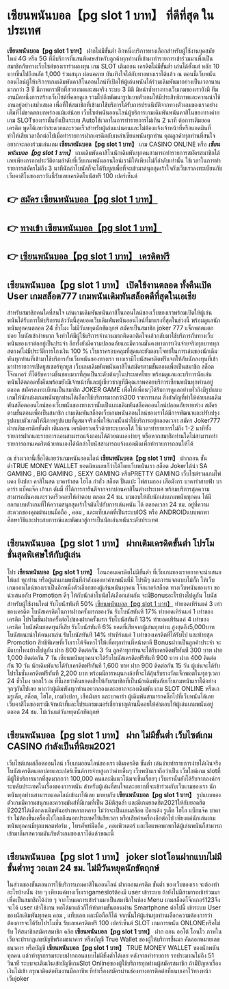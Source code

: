 # เซียนพนันบอล【pg slot 1 บาท】  ที่ดีที่สุด ในประเทศ

**เซียนพนันบอล【pg slot 1 บาท】** ฝากไม่มีขั้นต่ำ  อีกหนึ่งบริการทางเลือกสำหรับผู้ใช้งานยุคสมัยใหม่ 4G หรือ 5G ที่มีบริการที่แสนพิเศษสำหรับลูกค้าทุกท่านที่เข้ามาทำรายการเข้าร่วมมาเพื่อเป็นสมาชิกกับทางเว็บไซต์ของเราร่วมลงทุน เกม SLOT  เติมถอน เครดิตไม่มีขั้นต่ำ เล่นได้ตั้งแต่ หลัก 10 บาทขึ้นไปถึงหลัก 1,000 ร่วมสนุก ผ่อนคลาย บันเทิงใจได้กับทางทางเราได้แล้ว ณ ตอนนี้เว็บพนันออนไลน์ผู้ให้บริการเกมเดิมพันคาสิโนออนไลน์ที่เปิดให้ผู้เล่นพนันได้ร่วมเดิมพันมาอย่างเป็นเวลานานมากกว่า 3 ปี มีภาพกราฟิกที่สวยงามและสมจริง ระบบ 3 มิติ
มิหนำซ้ำทางทางเว็บเกมของเรายังมี ทีมงานมือหนึ่งการสร้างเว็บไซต์ที่คอยดูเล  รวมไปถึงพัฒนารูปแบบตัวเกมให้มีประสิทธิภาพและความน่าใช้งานอยู่อย่างสม่ำเสมอ เพื่อที่ให้สมาชิกที่เข้ามาใช้บริการได้รับการปรนนิบัติจากทางตัวเกมของเราอย่างเต็มที่ไม่ขาดตกบกพร่องแม้แต่น้อย เว็บไซต์พนันออนไลน์ผู้บริการเกมเดิมพันพนันคาสิโนของทางค่ายเกม  SLOTของเรานั้นยังเป็นระบบ Autoใช้เวลาในการทำรายการไม่เกิน 2 นาที ต่อการเติมยอดเครดิต พูดได้เลยว่าสะดวกและรวดเร็วสำหรับผู้เล่นแน่นอนและไม่ต้องแจ้งเจ้าหน้าที่หรือแอดมินที่ทำให้เสียเวลาอีกต่อไปเมื่อทำรายการฝากเครดิตกับเหล่าเซียนพนันทุกท่าน
คุณลูกค้าทุกท่านที่สนใจอยากจะลองร่วมเล่นเกม **เซียนพนันบอล【pg slot 1 บาท】** เกม CASINO ONLINE หรือ ***เซียนพนันบอล【pg slot 1 บาท】*** เกมเดิมพันคาสิโนนักเดิมพันทุกคนสามารถทำรายการสมัครสมาชิกได้เลยเพียงกรอกประวัติตามลำดับที่เว็บเกมพนันออนไลน์เรามีให้เพียงไม่กี่ลำดับเท่านั้น ใช้เวลาในการทำรายการสมัครไม่ถึง 3 นาทีนักล่าโบนัสก็จะได้รับยูสเพื่อที่จะเข้ามาสนุกสุดเร้าใจกับเว็บเราลงทะเบียนกับเว็บคาสิโนของเราวันนี้รับเลยเครดิตโบนัสฟรี 100 เปอร์เซ็นต์ 

## 👉 [สมัคร เซียนพนันบอล【pg slot 1 บาท】](https://archa888.com/)
## 👉 [ทางเข้า เซียนพนันบอล【pg slot 1 บาท】](https://archa888.com/)
## 👉 [เซียนพนันบอล【pg slot 1 บาท】 เครดิตฟรี](https://archa888.com/)

## เซียนพนันบอล【pg slot 1 บาท】 เปิดใช้งานตลอด ทั้งคืนเปิด User เกมสล็อต777 เกมพนันเดิมพันสล็อตดีที่สุดในเอเชีย

สำหรับสมาชิกคนใดที่สนใจ เล่นเกมเดิมพันพนันคาสิโนออนไลน์ของเว็บของเราพร้อมเปิดให้ผู้เล่นพนันได้รับการให้บริการแล้ววันนี้สุดยอดเว็บเดิมพันพนันออนไลน์ที่มาแรงที่สุดในช่วงนี้ พร้อมดูแลนักพนันทุกคนตลอด 24 ชั่วโมง ไม่มีวันหยุดนักขัตฤกษ์ สมัครเป็นสมาชิก joker 777 แจ็กพอตแตกบ่อย โบนัสเข้าง่ายมาก จึงทำให้มีผู้ใช้บริการจำนวนมากติดอกติดใจแล้วกลับมาใช้บริการกับทางเว็บพนันของเราต่ออยู่เป็นประจำ อีกทั้งยังมีความปลอดภัยและมีความมั่นคงทางการเงินจ่ายจริงทุกบาททุกสตางค์ไม่มีประวัติการโกงเงิน 100 % เว็บเราครอบคลุมที่สุดและยังตอบโจทย์ในการเล่นของนักเดิมพันทุกท่านที่เข้ามาใช้บริการกับเว็บพนันของทางเรา
ทางเรามีโบนัสเครดิตฟรีแจกให้กับนักลงทุนที่เข้ามาทำรายการเปิดยูสเซอร์ทุกยูส เว็บเกมเดิมพันพนันคาสิโนสมัครตามขั้นตอนเพื่อเป็นสมาชิก สล็อตโจ๊กเกอร์ ที่ได้รับความชื่นชอบมากที่สุดเป็นระดับต้นๆในประเทศไทย พร้อมดูแลและบริการนักเล่นพนันได้ตลอดทั้งคืนพร้อมยังมีเจ้าหน้าที่และผู้เชี่ยวชาญที่มีคุณภาพคอยบริการเซียนพนันทุกท่านอยู่ตลอด สมัครลงทะเบียนเป็นสมาชิก JOKER GAME เพื่อให้เพื่อนๆได้รับการดูแลอย่างทั่วถึงมีรูปแบบเกมให้นักเล่นเกมพนันทุกท่านได้เลือกใช้บริการมากกว่า300 รายการเกม
สิ่งสำคัญที่ทำให้ค่ายเกมเดิมพันสล็อตออนไลน์ของเว็บพนันของทางเรานั้นเป็นเกมเดิมพันสล็อตออนไลน์ปลอดภัยหายห่วง สมัครตามขั้นตอนเพื่อเป็นสมาชิก  เกมเดิมพันสล็อตเว็บเกมพนันออนไลน์ของเราได้มีการพัฒนาและปรับปรุงรูปแบบตัวเกมให้มีภาพรูปแบบที่ดูสมจจริงเพื่อให้เกมนั้นน่าใช้บริการอยู่ตลอดเวลา สมัคร Joker777 ฝากเติมเครดิตขั้นต่ำ เติมถอน เครดิตรวดเร็วด้วยระบบออโต้ ใช้เวลาทำรายการไม่ถึง 1-2 นาทีทั้งรายการฝากและรายการถอนสามารถแจ้งถอนได้ด้วยตนเองง่ายๆ หรือหากสมาชิกท่านใดไม่สามารถทำรายการถอนเคดริตด้วยตนเองได้นักล่าโบนัสสามารถแจ้งแอดมินเพื่อทำรายการถอนให้ได้

ณ ช่วงเวลานี้เชื่อได้เลยว่าเกมพนันออนไลน์ **เซียนพนันบอล【pg slot 1 บาท】** ฝากถอน ขั้นต่ำTRUE MONEY WALLET ยอดนิยมเลยก็ว่าได้โดยเว็บพนันเรา สล็อต Jokerได้นำ SA GAMING , BIG GAMING , SEXY GAMING หรือPRETTY GAMING เว็บไซต์รวมเกมไพ่แคง  ยิงปลา คาสิโนสด บาคาร่าสด ไฮโล กำถั่ว สล็อต ปั่นแปะ ไพ่สามกอง เสือมังกร บาคาร่าสายฟ้า บาคาร่า แบ็คแจ๊ค เก้าเก ดัมมี่ ที่ได้การการันตีจากจากบ่อนคาสิโนต่างประเทศ พร้อมบริการสุดความสามารถมั่นคงและรวดเร็วคอยให้คำตอบ ตลอด 24 ชม. มามอบให้กับนักเล่นเกมพนันทุกคน ได้มีออกแบบตัวเกมที่ให้ความสนุกสุดเร้าใจมันไปกับการเล่นพนัน ได้ ตลอดเวลา 24 ชม. อยู่ที่ความสะดวกของคุณผ่านบนมือถือ , คอม , และแท็บเลตที่เป็นระบบIOS หรือ ANDROIDแบบพกพา ศึกษาวิธีและประสบการณ์และพัฒนาสู่การเป็นนักเล่นพนันระดับประเทศ

## เซียนพนันบอล【pg slot 1 บาท】 ฝากเติมเครดิตขั้นต่ำ โปรโมชั่นสุดพิเศษให้กับผู้เล่น

โปร **เซียนพนันบอล【pg slot 1 บาท】** โอนถอนเครดิตไม่มีขั้นต่ำ ที่เว็บเกมของเราอยากจะนำเสนอให้แก่  ทุกท่าน หรือผู้เล่นเกมพนันที่กำลังมองหาค่ายพนันที่มี โปรดีๆ และการแจกแบบไม่กั๊ก ให้เว็บเกมออนไลน์ของเราเป็นอีกหนึ่งตัวเลือกของผู้เล่นพนันทุกคน โจ๊กเกอร์สล็อต ทางเว็บพนันของเรา ขอนำเสนอกับ Promotion ดีๆ ให้กับนักล่าโบนัสได้เลือกเล่นกัน จะมีBonusอะไรบ้างไปดูกัน
โบนัสสำหรับผู้ใช้งานใหม่ รับโบนัสทันที 50% [เซียนพนันบอล【pg slot 1 บาท】](https://archa888.com/) ทำยอดเทิร์นแค่ 3 เท่าของเครดิต
โบนัสเครดิตในการฝากครั้งแรกของวัน รับโบนัสทันที 17% ทำยอดเทิร์นแค่ 1 เท่าของเครดิต
โปรโมชั่นฝากครั้งต่อไปของฝากครั้งแรก รับโบนัสทันที 13% ทำยอดเทิร์นแค่ 4 เท่าของเครดิต
โบนัสคืนยอดทุนที่เสีย รับโบนัสทันที 6% ยอดที่เสียจากผู้เล่นทุกท่าน สูงสุดถึง5,000บาท
โบนัสแนะนำให้คนมาเล่น รับโบนัสทันที 14% ทำเทิร์นแค่ 1 เท่าของเครดิตที่ได้รับไป
และท้ายสุด Promotion สิทธิพิเศษที่เว็บเราได้จัดหาไว้ให้เพื่อทุกท่านที่หน้าตาดี Bonusฝากเป็นลูกค้าประจำ จะมีแบบไหนบ้างไปดูกัน
ฝาก 800 ติดต่อกัน 3 วัน ลูกค้าทุกท่านจะได้รับเครดิตฟรีทันที 300 บาท
ฝาก 1,000 ติดต่อกัน 7 วัน เซียนพนันทุกคนจะได้รับโบนัสเครดิตฟรีทันที 900 บาท
ฝาก 400 ติดต่อกัน 10 วัน นักเดิมพันจะได้รับเครดิตฟรีทันที 1,600 บาท
ฝาก 900 ติดต่อกัน 15 วัน ผู้เล่นจะได้รับโปรโมชั่นเครดิตฟรีทันที 2,200 บาท
พร้อมมีการหมุนกงล้อที่จะได้ลุ้นรับรางวัลแจ็กพอตในทุกๆเวลา 24 ชั่วโมง บอกไว้ ณ ที่นี้เลยว่าคืนยอดเสียให้กับสมาชิกที่เป็นนักเดิมพันกับเว็บเกมพนันเราได้อย่างจุกๆกันไปเลย หากว่าผู้เดิมพันทุกท่านอยากลองและอยากจะลงเดิมพัน เกม SLOT ONLINE  หรือเกมรูเล็ต, สล็อต, ไฮโล, เกมยิงปลา, เสือมังกร และบาคาร่า ผู้เดิมพันสามารถคลิ๊กไปที่เว็บพนันได้เลย เว็บคาสิโนของเรามีเจ้าหน้าที่และโปรแกรมเมอร์เชี่ยวชาญด้านนี้คอยให้คำตอบให้ผู้เล่นเกมพนันอยู่ ตลอด 24 ชม. ไม่เว้นแต่วันหยุดนักขัตฤกษ์

## เซียนพนันบอล【pg slot 1 บาท】 ฝาก ไม่มีขั้นต่ำ  เว็บไซต์เกม CASINO กำลังเป็นที่นิยม2021

เว็บไซต์เกมสล็อตออนไลน์ เว็บเกมออนไลน์ของเรา เติมเครดิต ขั้นต่ำ เล่นง่ายทำรายการง่ายได้เงินจริง โบนัสเครดิตแตกบ่อยและเปอร์เซ็นต์การจ่ายสูงกว่าค่ายอื่นๆ เว็บพนันเราถือว่าเป็น เว็บไซต์เกม slotที่มีผู้ใช้บริการมากที่สุดมากกว่า 100,000 คนและมีแนวโน้มจะขึ้นเรื่อยๆ เว็บเรานั้นยังได้รับจากองค์กรระบดับประเทศในเรื่องของการพนัน สำหรับผู้เล่นที่สนใจและอยากที่จะเข้าร่วมกับเว็บเกมของเรา นักพนันทุกท่านสามารถแอดไลน์เข้ามาได้เลย
	มาพบกับ **เซียนพนันบอล【pg slot 1 บาท】** รูปแบบของตัวเกมมีความสนุกและความมันส์ที่มีเกมที่เป็น 3มิติสุดล้ำ และมีเกมยอดฮิต2021ให้กับยอดฮิตปี2021ได้เลือกลงเดิมพันอย่างหลากหลาย  ไม่ว่าจะเป็นเกมสล็อต ป๊อกเด้ง รูเล็ต ไฮโล แบ็กแจ๊ค บาคาร่า ไม่ต้องขึ้นเครื่องไปไกลถึงนอกประเทศให้เสียเวลา หรือเสียค่าเครื่องอีกต่อไป เพียงแค่นักเล่นเกมพนันทุกคนมีทุกแพลตฟอร์ม , โทรศัพท์มือถือ , คอมพิวเตอร์ และไอแพดพกพาได้ผู้เล่นพนันก็สามารถเข้ามาลิ้มรสความมันกับตัวเกมของเราได้แล้วขณะนี้

## เซียนพนันบอล【pg slot 1 บาท】 joker slotโอนฝากแบบไม่มีขั้นต่ำทรู วอเลท 24 ชม. ไม่มีวันหยุดนักขัตฤกษ์

ในส่วนของขั้นตอนการใช้บริการเกมคาสิโนออนไลน์ ฝากถอนเครดิต ขั้นต่ำ ของเว็บของเรา จะต้องทำอะไรบ้างนั้น ง่าย ๆ เพียงแค่ทางเว็บเราgameslotต้องมี user เข้าระบบ ถ้ายังไม่มีสามารถเข้าร่วมมาเพื่อเป็นสมาชิกได้ง่าย ๆ จากโหมดการเข้าร่วมมาเป็นสมาชิกในช่อง Menu เกมสล็อตโจ๊กเกอร์123จึงจะได้ user เข้าใช้งาน พอได้มาแล้วก็ให้ทำตามขั้นตอนผ่าน Smartphone ต่อไปนี้
เข้าระบบ User  ของนักเดิมพันทุกคน คอม , แท็บเลต และมือถือก็ได้
จากนั้นให้ผู้เล่นทุกท่านเลือกความต้องการว่า ต้องการจะได้รับโปรโมชั่น รับเลยเครดิตฟรี 100 เปอร์เซ็นต์ SLOT เกมการพนัน ONLONEหรือไม่รับ
ให้สมาชิกสมัครสมาชิก คลิก **เซียนพนันบอล【pg slot 1 บาท】** ฝาก ถอน ออโต้ โอนไว ภาพในเว็บจะปรากฏเลขบัญชีพร้อมธนาคาร หรือบัญชี True Wallet ของผู้ให้บริการขึ้นมา
คัดลอกหมายเลขธนาคาร หรือบัญชี **เซียนพนันบอล【pg slot 1 บาท】** TRUE MONEY WALLET ของนักพนันทุกคน แล้วทำธุรกรรมระบบฝากถอนแบบไม่มีขั้นต่ำได้เลย
หลังจากทำรายการ รอประมาณไม่ถึง 51 วินาที ระบบจะเติมเงินเข้าบัญชีเกมSlot Onlineของผู้ใช้บริการทุกท่านผู้สมัครสมาชิก
ถ้ามีปัญหาเรื่องเงินไม่เข้า กรุณาติดต่อทีมงานมืออาชีพ ที่ทำเรื่องสมัครผ่านช่องทางการติดต่อที่แนบเอาไว้ทางหน้าเว็บjoker


